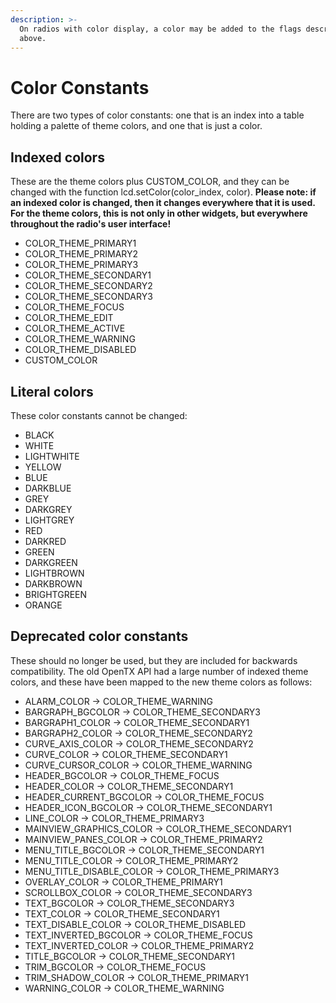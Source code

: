 ```yaml
---
description: >-
  On radios with color display, a color may be added to the flags described
  above.
---
```


# Color Constants

There are two types of color constants: one that is an index into a table holding a palette of theme colors, and one that is just a color.

## Indexed colors

These are the theme colors plus CUSTOM\_COLOR, and they can be changed with the function lcd.setColor(color\_index, color). **Please note: if an indexed color is changed, then it changes everywhere that it is used. For the theme colors, this is not only in other widgets, but everywhere throughout the radio's user interface!**

* COLOR\_THEME\_PRIMARY1
* COLOR\_THEME\_PRIMARY2
* COLOR\_THEME\_PRIMARY3
* COLOR\_THEME\_SECONDARY1
* COLOR\_THEME\_SECONDARY2
* COLOR\_THEME\_SECONDARY3
* COLOR\_THEME\_FOCUS
* COLOR\_THEME\_EDIT
* COLOR\_THEME\_ACTIVE
* COLOR\_THEME\_WARNING
* COLOR\_THEME\_DISABLED
* CUSTOM\_COLOR

## Literal colors

These color constants cannot be changed:

* BLACK
* WHITE
* LIGHTWHITE
* YELLOW
* BLUE
* DARKBLUE
* GREY
* DARKGREY
* LIGHTGREY
* RED
* DARKRED
* GREEN
* DARKGREEN
* LIGHTBROWN
* DARKBROWN
* BRIGHTGREEN
* ORANGE

## Deprecated color constants

These should no longer be used, but they are included for backwards compatibility. The old OpenTX API had a large number of indexed theme colors, and these have been mapped to the new theme colors as follows:

* ALARM\_COLOR -> COLOR\_THEME\_WARNING
* BARGRAPH\_BGCOLOR -> COLOR\_THEME\_SECONDARY3
* BARGRAPH1\_COLOR -> COLOR\_THEME\_SECONDARY1
* BARGRAPH2\_COLOR -> COLOR\_THEME\_SECONDARY2
* CURVE\_AXIS\_COLOR -> COLOR\_THEME\_SECONDARY2
* CURVE\_COLOR -> COLOR\_THEME\_SECONDARY1
* CURVE\_CURSOR\_COLOR -> COLOR\_THEME\_WARNING
* HEADER\_BGCOLOR -> COLOR\_THEME\_FOCUS
* HEADER\_COLOR -> COLOR\_THEME\_SECONDARY1
* HEADER\_CURRENT\_BGCOLOR -> COLOR\_THEME\_FOCUS
* HEADER\_ICON\_BGCOLOR -> COLOR\_THEME\_SECONDARY1
* LINE\_COLOR -> COLOR\_THEME\_PRIMARY3
* MAINVIEW\_GRAPHICS\_COLOR -> COLOR\_THEME\_SECONDARY1
* MAINVIEW\_PANES\_COLOR -> COLOR\_THEME\_PRIMARY2
* MENU\_TITLE\_BGCOLOR -> COLOR\_THEME\_SECONDARY1
* MENU\_TITLE\_COLOR -> COLOR\_THEME\_PRIMARY2
* MENU\_TITLE\_DISABLE\_COLOR -> COLOR\_THEME\_PRIMARY3
* OVERLAY\_COLOR -> COLOR\_THEME\_PRIMARY1
* SCROLLBOX\_COLOR -> COLOR\_THEME\_SECONDARY3
* TEXT\_BGCOLOR -> COLOR\_THEME\_SECONDARY3
* TEXT\_COLOR -> COLOR\_THEME\_SECONDARY1
* TEXT\_DISABLE\_COLOR -> COLOR\_THEME\_DISABLED
* TEXT\_INVERTED\_BGCOLOR -> COLOR\_THEME\_FOCUS
* TEXT\_INVERTED\_COLOR -> COLOR\_THEME\_PRIMARY2
* TITLE\_BGCOLOR -> COLOR\_THEME\_SECONDARY1
* TRIM\_BGCOLOR -> COLOR\_THEME\_FOCUS
* TRIM\_SHADOW\_COLOR -> COLOR\_THEME\_PRIMARY1
* WARNING\_COLOR -> COLOR\_THEME\_WARNING
